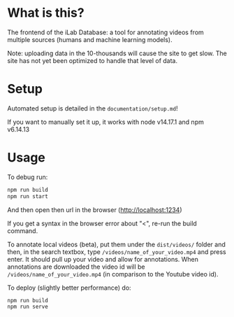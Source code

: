 # What is this?

The frontend of the iLab Database: a tool for annotating videos from multiple sources (humans and machine learning models).

Note: uploading data in the 10-thousands will cause the site to get slow. The site has not yet been optimized to handle that level of data.

# Setup

Automated setup is detailed in the `documentation/setup.md`!

If you want to manually set it up, it works with node v14.17.1 and npm v6.14.13

# Usage

To debug run:

```sh
npm run build
npm run start
```

And then open then url in the browser ([http://localhost:1234](http://localhost:1234))

If you get a syntax in the browser error about "<", re-run the build command.

To annotate local videos (beta), put them under the `dist/videos/` folder and then, in the search textbox, type `/videos/name_of_your_video.mp4` and press enter. It should pull up your video and allow for annotations. When annotations are downloaded the video id will be `/videos/name_of_your_video.mp4` (in comparison to the Youtube video id).

To deploy (slightly better performance) do:

```sh
npm run build
npm run serve
```